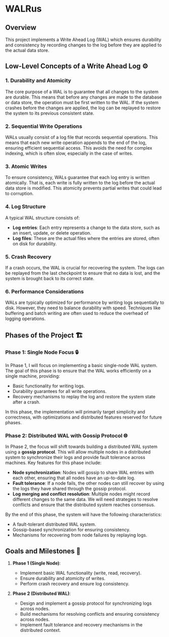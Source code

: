 # WALRus

## Overview
This project implements a Write Ahead Log (WAL) which ensures durability and consistency by recording changes to the log before they are applied to the actual data store.
## Low-Level Concepts of a Write Ahead Log ⚙️

### 1. **Durability and Atomicity**
The core purpose of a WAL is to guarantee that all changes to the system are durable. This means that before any changes are made to the database or data store, the operation must be first written to the WAL. If the system crashes before the changes are applied, the log can be replayed to restore the system to its previous consistent state.

### 2. **Sequential Write Operations** 
WALs usually consist of a log file that records sequential operations. This means that each new write operation appends to the end of the log, ensuring efficient sequential access. This avoids the need for complex indexing, which is often slow, especially in the case of writes.

### 3. **Atomic Writes** 
To ensure consistency, WALs guarantee that each log entry is written atomically. That is, each write is fully written to the log before the actual data store is modified. This atomicity prevents partial writes that could lead to corruption.

### 4. **Log Structure** 
A typical WAL structure consists of:
   - **Log entries**: Each entry represents a change to the data store, such as an insert, update, or delete operation.
   - **Log files**: These are the actual files where the entries are stored, often on disk for durability.

### 5. **Crash Recovery**
If a crash occurs, the WAL is crucial for recovering the system. The logs can be replayed from the last checkpoint to ensure that no data is lost, and the system is brought back to its correct state.

### 6. **Performance Considerations** 
WALs are typically optimized for performance by writing logs sequentially to disk. However, they need to balance durability with speed. Techniques like buffering and batch writing are often used to reduce the overhead of logging operations.

## Phases of the Project 🏗️

### Phase 1: **Single Node Focus** 🔒
In Phase 1, I will focus on implementing a basic single-node WAL system. The goal of this phase is to ensure that the WAL works efficiently on a single machine, providing:
   - Basic functionality for writing logs.
   - Durability guarantees for all write operations.
   - Recovery mechanisms to replay the log and restore the system state after a crash.
   
In this phase, the implementation will primarily target simplicity and correctness, with optimizations and distributed features reserved for future phases.

### Phase 2: **Distributed WAL with Gossip Protocol** 🌐
In Phase 2, the focus will shift towards building a distributed WAL system using a **gossip protocol**. This will allow multiple nodes in a distributed system to synchronize their logs and provide fault tolerance across machines. Key features for this phase include:
   - **Node synchronization**: Nodes will gossip to share WAL entries with each other, ensuring that all nodes have an up-to-date log.
   - **Fault tolerance**: If a node fails, the other nodes can still recover by using the logs they have shared through the gossip protocol.
   - **Log merging and conflict resolution**: Multiple nodes might record different changes to the same data. We will need strategies to resolve conflicts and ensure that the distributed system reaches consensus.

By the end of this phase, the system will have the following characteristics:
   - A fault-tolerant distributed WAL system.
   - Gossip-based synchronization for ensuring consistency.
   - Mechanisms for recovering from node failures by replaying logs.

## Goals and Milestones 🎯

1. **Phase 1 (Single Node)**:
   - Implement basic WAL functionality (write, read, recovery).
   - Ensure durability and atomicity of writes.
   - Perform crash recovery and ensure log consistency.

2. **Phase 2 (Distributed WAL)**:
   - Design and implement a gossip protocol for synchronizing logs across nodes.
   - Build mechanisms for resolving conflicts and ensuring consistency across nodes.
   - Implement fault tolerance and recovery mechanisms in the distributed context.
